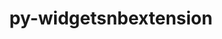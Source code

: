 ---
title: "py-widgetsnbextension"
layout: cache
categories: [package, develop]
meta: {"compilers": ["gcc@=11.1.0", "gcc@=11.4.0", "gcc@=9.4.0", "oneapi@=2024.2.1"], "num_specs": 33, "num_specs_by_stack": {"data-vis-sdk": 6, "e4s": 5, "e4s-neoverse-v2": 6, "e4s-neoverse_v1": 3, "e4s-oneapi": 12, "e4s-power": 1, "root": 33}, "oss": ["ubuntu20.04", "ubuntu22.04"], "platforms": ["linux"], "stacks": ["data-vis-sdk", "e4s", "e4s-neoverse-v2", "e4s-neoverse_v1", "e4s-oneapi", "e4s-power", "root"], "targets": ["neoverse_v1", "neoverse_v2", "ppc64le", "x86_64_v3"], "versions": ["4.0.3"]}
spec_details: [{"compiler": "gcc@=11.1.0", "hash": "2bymnegkdzo3tk7m2ewithsx42hcstw3", "os": "ubuntu20.04", "platform": "linux", "size": "-", "stacks": ["data-vis-sdk", "root"], "target": "x86_64_v3", "variants": ["build_system=python_pip"], "versions": ["4.0.3"]}, {"compiler": "oneapi@=2024.2.1", "hash": "2d73iieqtiqrwz4tehsqyueydjdqihkh", "os": "ubuntu22.04", "platform": "linux", "size": "-", "stacks": ["e4s-oneapi", "root"], "target": "x86_64_v3", "variants": ["build_system=python_pip"], "versions": ["4.0.3"]}, {"compiler": "gcc@=11.4.0", "hash": "4m5qj36sfjyh2jznqxygvfnpc4helopu", "os": "ubuntu22.04", "platform": "linux", "size": "-", "stacks": ["e4s-neoverse_v1", "root"], "target": "neoverse_v1", "variants": ["build_system=python_pip"], "versions": ["4.0.3"]}, {"compiler": "gcc@=11.4.0", "hash": "5lp5u7kb4hmnn676fnczrqeoeivbyu2n", "os": "ubuntu22.04", "platform": "linux", "size": "-", "stacks": ["e4s", "root"], "target": "x86_64_v3", "variants": ["build_system=python_pip"], "versions": ["4.0.3"]}, {"compiler": "gcc@=11.1.0", "hash": "5xaln5lcadgbtrmky7v3gdphjjodftov", "os": "ubuntu20.04", "platform": "linux", "size": "-", "stacks": ["data-vis-sdk", "root"], "target": "x86_64_v3", "variants": ["build_system=python_pip"], "versions": ["4.0.3"]}, {"compiler": "gcc@=11.4.0", "hash": "7frhwenu6sm4lgwtn6psyaxkjuhyzike", "os": "ubuntu22.04", "platform": "linux", "size": "-", "stacks": ["e4s-neoverse-v2", "root"], "target": "neoverse_v2", "variants": ["build_system=python_pip"], "versions": ["4.0.3"]}, {"compiler": "oneapi@=2024.2.1", "hash": "7wdpttylvjmfj7op65ovzj64vmnsojvr", "os": "ubuntu22.04", "platform": "linux", "size": "-", "stacks": ["e4s-oneapi", "root"], "target": "x86_64_v3", "variants": ["build_system=python_pip"], "versions": ["4.0.3"]}, {"compiler": "gcc@=9.4.0", "hash": "an4ingwmkloiphusobmgs4vcub55tegp", "os": "ubuntu20.04", "platform": "linux", "size": "-", "stacks": ["e4s-power", "root"], "target": "ppc64le", "variants": ["build_system=python_pip"], "versions": ["4.0.3"]}, {"compiler": "oneapi@=2024.2.1", "hash": "aww62mc4zqivl5eanrpke3lj6tno3w5x", "os": "ubuntu22.04", "platform": "linux", "size": "-", "stacks": ["e4s-oneapi", "root"], "target": "x86_64_v3", "variants": ["build_system=python_pip"], "versions": ["4.0.3"]}, {"compiler": "gcc@=11.4.0", "hash": "bcbhxpoozutimwxeykilhw4cuxbsrbmu", "os": "ubuntu22.04", "platform": "linux", "size": "-", "stacks": ["e4s-neoverse_v1", "root"], "target": "neoverse_v1", "variants": ["build_system=python_pip"], "versions": ["4.0.3"]}, {"compiler": "oneapi@=2024.2.1", "hash": "bnvlvpxsdpcp4e27vh5i24g3pe44nbve", "os": "ubuntu22.04", "platform": "linux", "size": "-", "stacks": ["e4s-oneapi", "root"], "target": "x86_64_v3", "variants": ["build_system=python_pip"], "versions": ["4.0.3"]}, {"compiler": "gcc@=11.1.0", "hash": "ccx4ryq7e2tsmk5m7hsdi5ffyll5eobp", "os": "ubuntu20.04", "platform": "linux", "size": "-", "stacks": ["data-vis-sdk", "root"], "target": "x86_64_v3", "variants": ["build_system=python_pip"], "versions": ["4.0.3"]}, {"compiler": "gcc@=11.1.0", "hash": "ejepjyv6c2oyi2qoqbn2zbbdybctredi", "os": "ubuntu20.04", "platform": "linux", "size": "-", "stacks": ["data-vis-sdk", "root"], "target": "x86_64_v3", "variants": ["build_system=python_pip"], "versions": ["4.0.3"]}, {"compiler": "oneapi@=2024.2.1", "hash": "fifr2htexdlw4e7sqzlgrh4dovog5dgb", "os": "ubuntu22.04", "platform": "linux", "size": "-", "stacks": ["e4s-oneapi", "root"], "target": "x86_64_v3", "variants": ["build_system=python_pip"], "versions": ["4.0.3"]}, {"compiler": "gcc@=11.4.0", "hash": "fn5nt5gjuuc3bg54nwzhak6go4wlery5", "os": "ubuntu22.04", "platform": "linux", "size": "-", "stacks": ["e4s", "root"], "target": "x86_64_v3", "variants": ["build_system=python_pip"], "versions": ["4.0.3"]}, {"compiler": "gcc@=11.4.0", "hash": "fygtpsdfowbucwlobsle2ifbp62i6mcp", "os": "ubuntu22.04", "platform": "linux", "size": "-", "stacks": ["e4s-neoverse-v2", "root"], "target": "neoverse_v2", "variants": ["build_system=python_pip"], "versions": ["4.0.3"]}, {"compiler": "gcc@=11.4.0", "hash": "fymkbsyb3krfo4zq7o54pieqtu67ikym", "os": "ubuntu22.04", "platform": "linux", "size": "-", "stacks": ["e4s-neoverse-v2", "root"], "target": "neoverse_v2", "variants": ["build_system=python_pip"], "versions": ["4.0.3"]}, {"compiler": "oneapi@=2024.2.1", "hash": "g4o6dc66s6i5amyccbnurr3avjkq2ssu", "os": "ubuntu22.04", "platform": "linux", "size": "-", "stacks": ["e4s-oneapi", "root"], "target": "x86_64_v3", "variants": ["build_system=python_pip"], "versions": ["4.0.3"]}, {"compiler": "oneapi@=2024.2.1", "hash": "gcfqvub2os5ivquo6rpxiuzl2xxjvuhz", "os": "ubuntu22.04", "platform": "linux", "size": "-", "stacks": ["e4s-oneapi", "root"], "target": "x86_64_v3", "variants": ["build_system=python_pip"], "versions": ["4.0.3"]}, {"compiler": "oneapi@=2024.2.1", "hash": "hlpr2v3izy33jsfjwzor5cgqsuhrze2j", "os": "ubuntu22.04", "platform": "linux", "size": "-", "stacks": ["e4s-oneapi", "root"], "target": "x86_64_v3", "variants": ["build_system=python_pip"], "versions": ["4.0.3"]}, {"compiler": "gcc@=11.1.0", "hash": "iy4b56yvjjx2izzbpmo2wiy2uxctaub6", "os": "ubuntu20.04", "platform": "linux", "size": "-", "stacks": ["data-vis-sdk", "root"], "target": "x86_64_v3", "variants": ["build_system=python_pip"], "versions": ["4.0.3"]}, {"compiler": "gcc@=11.4.0", "hash": "jpn5xbg3mzihtgdb74k34hptzpaa7fxw", "os": "ubuntu22.04", "platform": "linux", "size": "-", "stacks": ["e4s-neoverse-v2", "root"], "target": "neoverse_v2", "variants": ["build_system=python_pip"], "versions": ["4.0.3"]}, {"compiler": "gcc@=11.4.0", "hash": "kytkudald7wstv2zzmkiap72buyus3z5", "os": "ubuntu22.04", "platform": "linux", "size": "-", "stacks": ["e4s", "root"], "target": "x86_64_v3", "variants": ["build_system=python_pip"], "versions": ["4.0.3"]}, {"compiler": "oneapi@=2024.2.1", "hash": "m4yatohe36rdgcknb2cjmfo33k6fuoka", "os": "ubuntu22.04", "platform": "linux", "size": "-", "stacks": ["e4s-oneapi", "root"], "target": "x86_64_v3", "variants": ["build_system=python_pip"], "versions": ["4.0.3"]}, {"compiler": "gcc@=11.4.0", "hash": "mxxofor3ylpl2rntvo24ylkwtyegmvyo", "os": "ubuntu22.04", "platform": "linux", "size": "-", "stacks": ["e4s-neoverse_v1", "root"], "target": "neoverse_v1", "variants": ["build_system=python_pip"], "versions": ["4.0.3"]}, {"compiler": "gcc@=11.4.0", "hash": "nvwq5wg5ymuogcachhdg23y7qfxwjd5v", "os": "ubuntu22.04", "platform": "linux", "size": "-", "stacks": ["e4s-neoverse-v2", "root"], "target": "neoverse_v2", "variants": ["build_system=python_pip"], "versions": ["4.0.3"]}, {"compiler": "oneapi@=2024.2.1", "hash": "oat4wejtfqpkptxmqqbx7pt2vfft6qwt", "os": "ubuntu22.04", "platform": "linux", "size": "-", "stacks": ["e4s-oneapi", "root"], "target": "x86_64_v3", "variants": ["build_system=python_pip"], "versions": ["4.0.3"]}, {"compiler": "gcc@=11.4.0", "hash": "tkcvza3elorjgqdp3sq4oa6ntpp6hqu2", "os": "ubuntu22.04", "platform": "linux", "size": "-", "stacks": ["e4s", "root"], "target": "x86_64_v3", "variants": ["build_system=python_pip"], "versions": ["4.0.3"]}, {"compiler": "gcc@=11.1.0", "hash": "twbvtw45y6jpzfue7auq4rr5mpzixljc", "os": "ubuntu20.04", "platform": "linux", "size": "-", "stacks": ["data-vis-sdk", "root"], "target": "x86_64_v3", "variants": ["build_system=python_pip"], "versions": ["4.0.3"]}, {"compiler": "oneapi@=2024.2.1", "hash": "udfz7xsv72jsuntz2aidn5rw4tn7toxq", "os": "ubuntu22.04", "platform": "linux", "size": "-", "stacks": ["e4s-oneapi", "root"], "target": "x86_64_v3", "variants": ["build_system=python_pip"], "versions": ["4.0.3"]}, {"compiler": "gcc@=11.4.0", "hash": "x6eaouqkroam7yrbjz6bz4qlp5jfi5t7", "os": "ubuntu22.04", "platform": "linux", "size": "-", "stacks": ["e4s", "root"], "target": "x86_64_v3", "variants": ["build_system=python_pip"], "versions": ["4.0.3"]}, {"compiler": "oneapi@=2024.2.1", "hash": "z5mrcdf5f3oy2t7jnfkxgkluwb5wotq2", "os": "ubuntu22.04", "platform": "linux", "size": "-", "stacks": ["e4s-oneapi", "root"], "target": "x86_64_v3", "variants": ["build_system=python_pip"], "versions": ["4.0.3"]}, {"compiler": "gcc@=11.4.0", "hash": "za2hbfy4azsr3i6qcrheanoixluhmhhy", "os": "ubuntu22.04", "platform": "linux", "size": "-", "stacks": ["e4s-neoverse-v2", "root"], "target": "neoverse_v2", "variants": ["build_system=python_pip"], "versions": ["4.0.3"]}]
---
